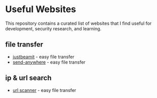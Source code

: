 # Useful Websites

This repository contains a curated list of websites that I find useful for development, security research, and learning.

## file transfer
- [justbeamit](https://justbeamit.com/) - easy file transfer
- [send-anywhere](https://send-anywhere.com/[) - easy file transfer

## ip & url search 
- [url scanner](https://urlscan.io/[) - easy file transfer


